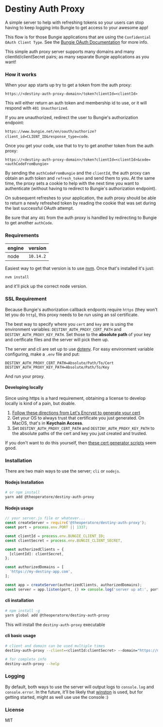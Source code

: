 # Destiny Auth Proxy

A simple server to help with refreshing tokens so your users can stop having to keep logging into Bungie to get access to your awesome app!

This flow is for those Bungie applications that are using the `Confidential OAuth Client Type`. See the [Bungie OAuth Documentation](https://github.com/Bungie-net/api/wiki/OAuth-Documentation) for more info.

This simple auth proxy server supports many domains and many clientId/clientSecret pairs; as many separate Bungie applications as you want!

### How it works

When your app starts up try to get a token from the auth proxy: 

```https://<destiny-auth-proxy-domain>/token?clientId=<clientId>```

This will either return an auth token and membership id to use, or it will respond with `401 Unauthorized`. 

If you are unauthorized, redirect the user to Bungie's authorization endpoint:

```https://www.bungie.net/en/oauth/authorize?client_id=CLIENT_ID&response_type=code```.

Once you get your code, use that to try to get another token from the auth proxy:

```https://<destiny-auth-proxy-domain>/token?clientId=<clientId>&code=<authCodeFromBungie>```

By sending the `authCodeFromBungie` and the `clientId`, the auth proxy can obtain an auth token and `refresh_token` and send them to you. At the same time, the proxy sets a cookie to help with the next time you want to authenticate (without having to redirect to Bungie's authorization endpoint).

On subsequent refreshes to your application, the auth proxy should be able to return a newly refreshed token by reading the cookie that was set during the last successful OAuth attempt.

Be sure that any `401` from the auth proxy is handled by redirecting to Bungie to get another `authCode`.

### Requirements

|engine|version|
|------|-------|
|node|`10.14.2`|

Easiest way to get that version is to use [nvm](https://github.com/creationix/nvm). Once that's installed it's just:

```bash
nvm install
```

and it'll pick up the correct node version.

### SSL Requirement

Because Bungie's authorization callback endponts require `https` (they won't let you do `http`), this proxy needs to be run using an ssl certificate.

The best way to specify where you `cert` and `key` are is using the environment variables: `DESTINY_AUTH_PROXY_CERT_PATH` and `DESTINY_AUTH_PROXY_KEY_PATH`. Set those to the **absolute path** of your key and certficate files and the server will pick them up.

The server and cli are set up to use [dotenv](https://github.com/motdotla/dotenv). For easy environment variable configuring, make a `.env` file and put:

```
DESTINY_AUTH_PROXY_CERT_PATH=Absolute/Path/To/Cert
DESTINY_AUTH_PROXY_KEY_PATH=Absolute/Path/To/Key
```

And run your proxy.

#### Developing locally

Since using https is a hard requirement, obtaining a license to develop locally is kind of a pain, but doable.

1. [Follow these directions from Let's Encrypt to generate your cert](https://letsencrypt.org/docs/certificates-for-localhost/)
2. Get your OS to always trust that certificate you just generated. On MacOS, that's in **Keychain Access**.
3. Set `DESTINY_AUTH_PROXY_CERT_PATH` and `DESTINY_AUTH_PROXY_KEY_PATH` to the absolute paths of the cert and key you just created and trusted.

If you don't want to do this yourself, then [these cert generator scripts](https://github.com/dakshshah96/local-cert-generator/) seem good.

### Installation

There are two main ways to use the server; `cli` or `nodejs`.

#### Nodejs Installation

```bash
# or npm install
yarn add @theoperatore/destiny-auth-proxy
```

#### Nodejs usage

```js
// your server.js file or whatever...
const createServer = require('@theoperatore/destiny-auth-proxy');
const port = process.env.PORT || 1337;

const clientId = process.env.BUNGIE_CLIENT_ID;
const clientSecret = process.env.BUNGIE_CLIENT_SECRET,

const authorizedClients = {
  [clientId]: clientSecret,
};

const authorizedDomains = [
  'https://my-destiny-app.com',
];

const app = createServer(authorizedClients, authorizedDomains);
const server = app.listen(port, () => console.log('server up at:', port));
```

#### cli installation

```bash
# npm install -g
yarn global add @theoperatore/destiny-auth-proxy
```

This will install the `destiny-auth-proxy` executable

#### cli basic usage

```bash
# client and domain can be used multiple times
destiny-auth-proxy --client=<clientId:clientSecret> --domain="https://my-desinty-app.com" --port=<port>

# for complete info
destiny-auth-proxy --help
```

### Logging

By default, both ways to use the server will output logs to `console.log` and `console.error`. In the future, it'll be likely that [winston]() is used, but for getting started, might as well use use the console :)

### License

MIT
